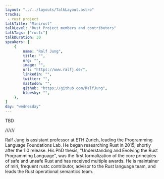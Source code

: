 ```yaml
---
layout: "../../layouts/TalkLayout.astro"
tracks:
 - rust project
talkTitle: "Minirust"
talkLevel: "Rust Project members and contributors"
talkTags: ["rustc"]
talkDuration: 30
speakers: [
    {
        name: "Ralf Jung",
        title: "",
        org: "",
        image: "",
        url: "https://www.ralfj.de/",
        linkedin: "",
        twitter: "",
        mastodon: "",
        github: "https://github.com/RalfJung",
        bluesky: "",
    },
]
day: "wednesday"
---
```


TBD


////// <!-- sepatator between abstract and bio -->

Ralf Jung is assistant professor at ETH Zurich, leading the Programming Language Foundations Lab.
He began researching Rust in 2015, shortly after the 1.0 release.
His PhD thesis, "Understanding and Evolving the Rust Programming Language",
was the first formalization of the core principles of safe and unsafe Rust and has received multiple awards.
He is maintainer of miri, frequent rustc contributor, advisor to the Rust language team, and leads the Rust operational semantics team.
